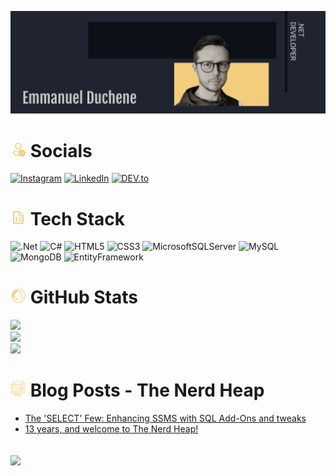 ![MasterHead](./github_banner(1).png)

# <img src="./icons8-verified-account-96.png" alt="Socials" width="25"/> Socials
[![Instagram](https://img.shields.io/badge/Instagram-E4405F?style=for-the-badge&logo=instagram&logoColor=white)](https://instagram.com/dotnet_emmanuel) [![LinkedIn](https://img.shields.io/badge/LinkedIn-0077B5?style=for-the-badge&logo=linkedin&logoColor=white)](https://linkedin.com/in/emmanuel-duchene) [![DEV.to](https://img.shields.io/badge/dev.to-0A0A0A?style=for-the-badge&logo=devdotto&logoColor=white)](https://dev.to/dotnet_emmanuel)

# <img src="./icons8-code-file-96.png" alt="Tech Stack" width="25"/> Tech Stack
![.Net](https://img.shields.io/badge/.NET-5C2D91?style=for-the-badge&logo=.net&logoColor=white) ![C#](https://img.shields.io/badge/C%23-239120?style=for-the-badge&logo=c-sharp&logoColor=white) ![HTML5](https://img.shields.io/badge/HTML-239120?style=for-the-badge&logo=html5&logoColor=white) ![CSS3](https://img.shields.io/badge/CSS-239120?&style=for-the-badge&logo=css3&logoColor=white) ![MicrosoftSQLServer](https://img.shields.io/badge/Microsoft_SQL_Server-CC2927?style=for-the-badge&logo=microsoft-sql-server&logoColor=white) ![MySQL](https://img.shields.io/badge/mysql-%2300f.svg?style=for-the-badge&logo=mysql&logoColor=white) ![MongoDB](https://img.shields.io/badge/MongoDB-%234ea94b.svg?style=for-the-badge&logo=mongodb&logoColor=white) ![EntityFramework](https://img.shields.io/badge/EntityFramework-239120?style=for-the-badge&logo=EntityFramework&logoColor=white)

# <img src="./icons8-statistics-64.png" alt="GitHub Stats" width="25"/> GitHub Stats
![](https://github-readme-stats.vercel.app/api?username=dotnetemmanuel&theme=ayu-mirage&hide_border=true&include_all_commits=false&count_private=false)<br/>
![](https://github-readme-streak-stats.herokuapp.com/?user=dotnetemmanuel&theme=ayu-mirage&hide_border=true)<br/>
![](https://github-readme-stats.vercel.app/api/top-langs/?username=dotnetemmanuel&theme=ayu-mirage&hide_border=true&include_all_commits=false&count_private=false&layout=compact)

# <img src="./icons8-blog-64.png" alt="Blog Posts" width="25"/> Blog Posts - The Nerd Heap
<!-- BLOG-POST-LIST:START -->
- [The &#39;SELECT&#39; Few: Enhancing SSMS with SQL Add-Ons and tweaks](https://dev.to/dotnet_emmanuel/the-select-few-enhancing-ssms-with-sql-add-ons-and-tweaks-n4k)
- [13 years, and welcome to The Nerd Heap!](https://dev.to/dotnet_emmanuel/13-years-and-welcome-to-the-nerd-heap-1b1l)
<!-- BLOG-POST-LIST:END -->

![](https://komarev.com/ghpvc/?username=dotnetemmanuel&color=F3CD7C&style=for-the-badge)
---

